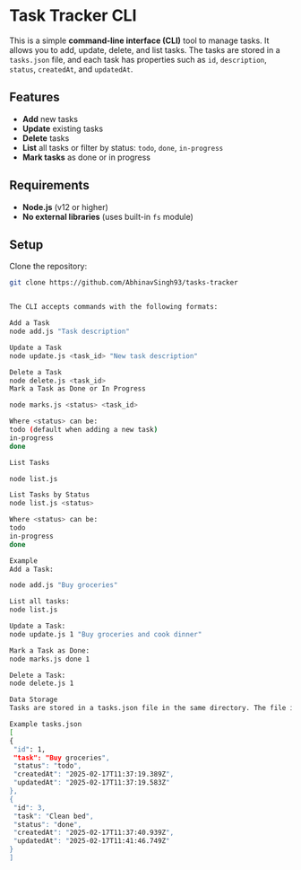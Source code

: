 # Task Tracker CLI

This is a simple **command-line interface (CLI)** tool to manage tasks. It allows you to add, update, delete, and list tasks. The tasks are stored in a `tasks.json` file, and each task has properties such as `id`, `description`, `status`, `createdAt`, and `updatedAt`.

## Features

- **Add** new tasks
- **Update** existing tasks
- **Delete** tasks
- **List** all tasks or filter by status: `todo`, `done`, `in-progress`
- **Mark tasks** as done or in progress

## Requirements

- **Node.js** (v12 or higher)
- **No external libraries** (uses built-in `fs` module)

## Setup

 Clone the repository:

   ```bash
   git clone https://github.com/AbhinavSingh93/tasks-tracker


The CLI accepts commands with the following formats:

Add a Task
node add.js "Task description"

Update a Task
node update.js <task_id> "New task description"

Delete a Task
node delete.js <task_id>
Mark a Task as Done or In Progress

node marks.js <status> <task_id>

Where <status> can be:
todo (default when adding a new task)
in-progress
done

List Tasks

node list.js

List Tasks by Status
node list.js <status>

Where <status> can be:
todo
in-progress
done

Example
Add a Task:

node add.js "Buy groceries"

List all tasks:
node list.js

Update a Task:
node update.js 1 "Buy groceries and cook dinner"

Mark a Task as Done:
node marks.js done 1

Delete a Task:
node delete.js 1

Data Storage
Tasks are stored in a tasks.json file in the same directory. The file is updated after every action.

Example tasks.json
[
  {
    "id": 1,
    "task": "Buy groceries",
    "status": "todo",
    "createdAt": "2025-02-17T11:37:19.389Z",
    "updatedAt": "2025-02-17T11:37:19.583Z"
  },
  {
    "id": 3,
    "task": "Clean bed",
    "status": "done",
    "createdAt": "2025-02-17T11:37:40.939Z",
    "updatedAt": "2025-02-17T11:41:46.749Z"
  }
]